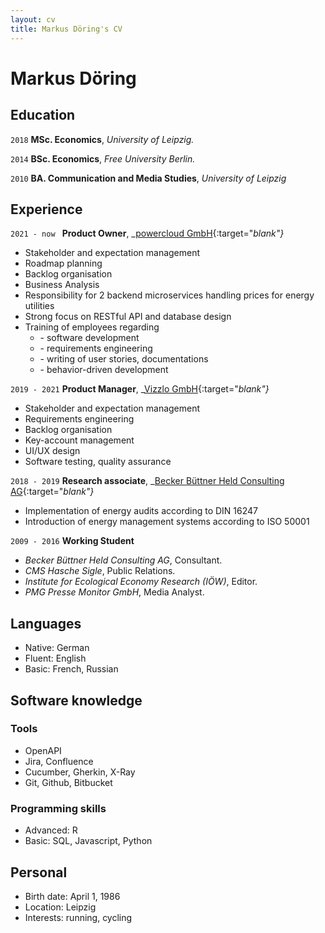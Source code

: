 ```yaml
---
layout: cv
title: Markus Döring's CV
---
```

# Markus Döring

## Education

`2018`
__MSc. Economics__, _University of Leipzig._

`2014`
__BSc. Economics__, _Free University Berlin._

`2010`
__BA. Communication and Media Studies__, _University of Leipzig_

## Experience

`2021 - now `
__Product Owner__, _[powercloud GmbH](https://power.cloud/en/){:target="_blank"}_
- Stakeholder and expectation management
- Roadmap planning
- Backlog organisation
- Business Analysis
- Responsibility for 2 backend microservices handling prices for energy utilities
- Strong focus on RESTful API and database design
- Training of employees regarding
  - \- software development
  - \- requirements engineering
  - \- writing of user stories, documentations
  - \- behavior-driven development

`2019 - 2021`
__Product Manager__, _[Vizzlo GmbH](https://vizzlo.com/){:target="_blank"}_
- Stakeholder and expectation management
- Requirements engineering
- Backlog organisation
- Key-account management
- UI/UX design
- Software testing, quality assurance

`2018 - 2019`
__Research associate__, _[Becker Büttner Held Consulting AG](https://www.bbh-beratung.de/en/){:target="_blank"}_
- Implementation of energy audits according to DIN 16247
- Introduction of energy management systems according to ISO 50001

`2009 - 2016`
__Working Student__
  - _Becker Büttner Held Consulting AG_, Consultant.
  - _CMS Hasche Sigle_, Public Relations.
  - _Institute for Ecological Economy Research (IÖW)_, Editor.
  - _PMG Presse Monitor GmbH_, Media Analyst.

## Languages
- Native: German
- Fluent: English
- Basic: French, Russian

## Software knowledge

### Tools
- OpenAPI
- Jira, Confluence
- Cucumber, Gherkin, X-Ray
- Git, Github, Bitbucket

### Programming skills
- Advanced: R
- Basic: SQL, Javascript, Python

## Personal
- Birth date: April 1, 1986
- Location: Leipzig
- Interests: running, cycling

<!--
### Last updated: 2024/03
-->
